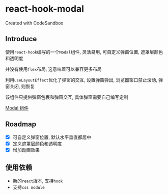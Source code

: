 # react-hook-modal

Created with CodeSandbox

## Introduce

使用`react-hook`编写的一个`Modal`组件, 灵活易用, 可自定义弹窗位置, 遮罩层颜色和透明度

并没有使用`flex`布局, 这意味着可以兼容更多布局

利用`useLayoutEffect`优化了弹窗的交互, 设置弹窗弹出, 浏览器窗口禁止滚动, 弹窗关闭, 则恢复

该组件只提供弹窗包裹和弹窗交互, 具体弹窗需要自己编写定制

[Modal 组件](./src/components/Modal/index.js)

## Roadmap

- [x] 可自定义弹窗位置, 默认水平垂直都居中
- [x] 定义遮罩层颜色和透明度
- [x] 增加动画效果

## 使用依赖

- 新的`react`版本, 支持`hook`
- 支持`css module`
